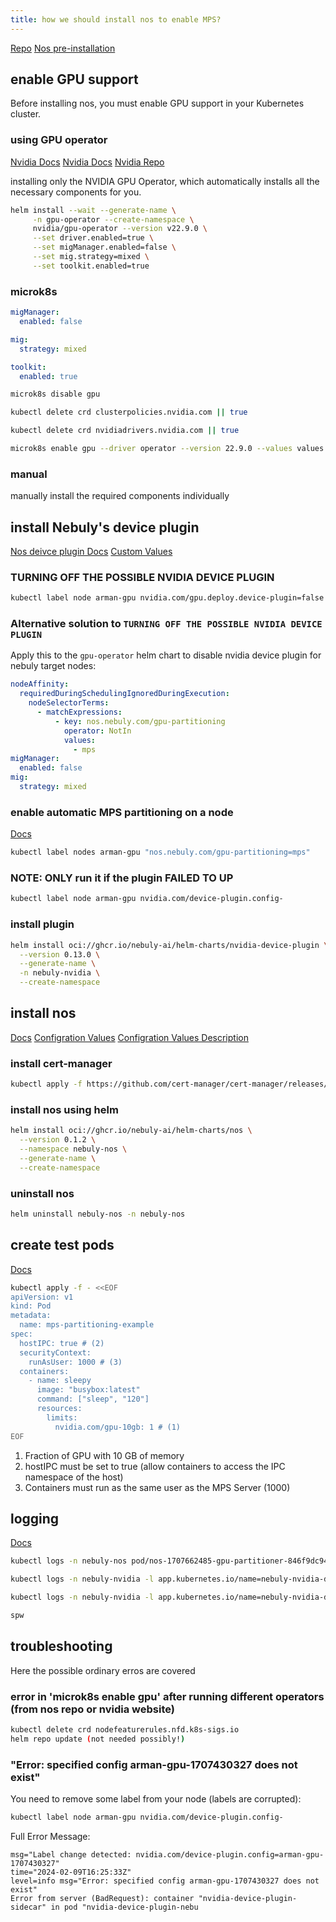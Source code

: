 ```yaml
---
title: how we should install nos to enable MPS?
---
```


[Repo](https://github.com/nebuly-ai/nos)
[Nos pre-installation](https://github.com/nebuly-ai/nos/blob/main/docs/en/docs/prerequisites.md)

## enable GPU support

Before installing nos, you must enable GPU support in your Kubernetes cluster.

### using GPU operator

[Nvidia Docs](https://docs.nvidia.com/datacenter/cloud-native/gpu-operator/latest/install-gpu-operator.html)
[Nvidia Docs](https://docs.nvidia.com/datacenter/cloud-native/gpu-operator/getting-started.html)
[Nvidia Repo](https://github.com/NVIDIA/gpu-operator)

installing only the NVIDIA GPU Operator, which automatically installs all the necessary components for you.

```bash
helm install --wait --generate-name \
     -n gpu-operator --create-namespace \
     nvidia/gpu-operator --version v22.9.0 \
     --set driver.enabled=true \
     --set migManager.enabled=false \
     --set mig.strategy=mixed \
     --set toolkit.enabled=true
```

### microk8s

```yaml (values.yaml)
migManager:
  enabled: false

mig:
  strategy: mixed

toolkit:
  enabled: true
```

```bash
microk8s disable gpu

kubectl delete crd clusterpolicies.nvidia.com || true

kubectl delete crd nvidiadrivers.nvidia.com || true

microk8s enable gpu --driver operator --version 22.9.0 --values values.yaml
```

### manual

manually install the required components individually

## install Nebuly's device plugin

[Nos deivce plugin Docs](https://github.com/nebuly-ai/k8s-device-plugin)
[Custom Values](https://github.com/nebuly-ai/k8s-device-plugin/blob/main/deployments/helm/nvidia-device-plugin/values.yaml)

### TURNING OFF THE POSSIBLE NVIDIA DEVICE PLUGIN

```bash
kubectl label node arman-gpu nvidia.com/gpu.deploy.device-plugin=false --overwrite
```

### Alternative solution to `TURNING OFF THE POSSIBLE NVIDIA DEVICE PLUGIN`

Apply this to the `gpu-operator` helm chart to disable nvidia device plugin for nebuly target nodes:

```yaml
nodeAffinity:
  requiredDuringSchedulingIgnoredDuringExecution:
    nodeSelectorTerms:
      - matchExpressions:
          - key: nos.nebuly.com/gpu-partitioning
            operator: NotIn
            values:
              - mps
migManager:
  enabled: false
mig:
  strategy: mixed
```

### enable automatic MPS partitioning on a node

[Docs](https://github.com/nebuly-ai/nos/blob/main/docs/en/docs/dynamic-gpu-partitioning/getting-started-mps.md)

```bash
kubectl label nodes arman-gpu "nos.nebuly.com/gpu-partitioning=mps"
```

### NOTE: ONLY run it if the plugin FAILED TO UP

```bash
kubectl label node arman-gpu nvidia.com/device-plugin.config- 
```

### install plugin

```bash
helm install oci://ghcr.io/nebuly-ai/helm-charts/nvidia-device-plugin \
  --version 0.13.0 \
  --generate-name \
  -n nebuly-nvidia \
  --create-namespace
```

## install nos

[Docs](https://github.com/nebuly-ai/nos/blob/main/docs/en/docs/installation.md)
[Configration Values](https://github.com/nebuly-ai/nos/blob/main/docs/en/docs/helm-charts/nos/README.md)
[Configration Values Description](https://github.com/nebuly-ai/nos/blob/main/docs/en/docs/dynamic-gpu-partitioning/configuration.md)

### install cert-manager

```bash
kubectl apply -f https://github.com/cert-manager/cert-manager/releases/download/v1.14.2/cert-manager.yaml
```

### install nos using helm

```bash
helm install oci://ghcr.io/nebuly-ai/helm-charts/nos \
  --version 0.1.2 \
  --namespace nebuly-nos \
  --generate-name \
  --create-namespace
```

### uninstall nos

```bash
helm uninstall nebuly-nos -n nebuly-nos
```

## create test pods

[Docs](https://github.com/nebuly-ai/nos/blob/main/docs/en/docs/dynamic-gpu-partitioning/getting-started-mps.md)

```bash
kubectl apply -f - <<EOF
apiVersion: v1
kind: Pod
metadata:
  name: mps-partitioning-example
spec:
  hostIPC: true # (2)
  securityContext:
    runAsUser: 1000 # (3)
  containers:
    - name: sleepy
      image: "busybox:latest"
      command: ["sleep", "120"]
      resources:
        limits:
          nvidia.com/gpu-10gb: 1 # (1)
EOF
```

1. Fraction of GPU with 10 GB of memory
2. hostIPC must be set to true (allow containers to access the IPC namespace of the host)
3. Containers must run as the same user as the MPS Server (1000)

## logging

[Docs](https://github.com/nebuly-ai/nos/blob/main/docs/en/docs/dynamic-gpu-partitioning/troubleshooting.md)

```bash
kubectl logs -n nebuly-nos pod/nos-1707662485-gpu-partitioner-846f9dc94f-w7n7f -f

kubectl logs -n nebuly-nvidia -l app.kubernetes.io/name=nebuly-nvidia-device-plugin -f -c nvidia-device-plugin-ctr

kubectl logs -n nebuly-nvidia -l app.kubernetes.io/name=nebuly-nvidia-device-plugin -f -c nvidia-mps-server

spw
```

## troubleshooting

Here the possible ordinary erros are covered

### error in 'microk8s enable gpu' after running different operators (from nos repo or nvidia website)

```bash
kubectl delete crd nodefeaturerules.nfd.k8s-sigs.io
helm repo update (not needed possibly!)
```

### "Error: specified config arman-gpu-1707430327 does not exist"

You need to remove some label from your node (labels are corrupted):

```bash
kubectl label node arman-gpu nvidia.com/device-plugin.config-
```

Full Error Message:

```log
msg="Label change detected: nvidia.com/device-plugin.config=arman-gpu-1707430327"
time="2024-02-09T16:25:33Z" 
level=info msg="Error: specified config arman-gpu-1707430327 does not exist"
Error from server (BadRequest): container "nvidia-device-plugin-sidecar" in pod "nvidia-device-plugin-nebu
```
